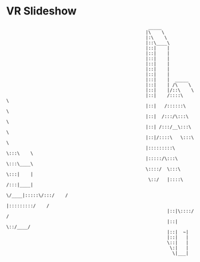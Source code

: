 # VR Slideshow

                                                         _____                                              
                                                        |\    \                                         
                                                        |:\    \                                             
                                                        |::\____\                                     
                                                        |::|    |                                       
                                                        |::|    |                          
                                                        |::|    |                                     
                                                        |::|    |                           
                                                        |::|    |                                    
                                                        |::|    |                                        
                                                        |::|    |  _____                         
                                                        |::|    | /\    \                   
                                                        |::|    |/::\    \                  
                                                        |::|    /::::\    \                 
                                                        |::|   /::::::\    \                
                                                        |::|  /:::/\:::\    \
                                                        |::| /:::/__\:::\    \
                                                        |::|/::::\   \:::\    \
                                                        |:::::::::\   \:::\    \
                                                        |:::::/\:::\   \:::\____\           
                                                        \::::/  \:::\   \:::|    |          
                                                         \::/   |::::\  /:::|____|          
                                                          \/____|:::::\/:::/    /             
                                                                |:::::::::/    /             
                                                                |::|\::::/    /             
                                                                |::| \::/____/                 
                                                                |::|  ~|            
                                                                |::|   |                      
                                                                \::|   |                      
                                                                 \:|   |                      
                                                                  \|___|

